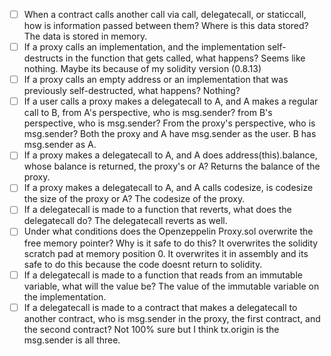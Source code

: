 - [ ]  When a contract calls another call via call, delegatecall, or staticcall, how is information passed between them? Where is this data stored? The data is stored in memory.
- [ ]  If a proxy calls an implementation, and the implementation self-destructs in the function that gets called, what happens? Seems like nothing. Maybe its because of my solidity version (0.8.13)
- [ ]  If a proxy calls an empty address or an implementation that was previously self-destructed, what happens? Nothing?
- [ ]  If a user calls a proxy makes a delegatecall to A, and A makes a regular call to B, from A's perspective, who is msg.sender? from B's perspective, who is msg.sender? From the proxy's perspective, who is msg.sender? Both the proxy and A have msg.sender as the user. B has msg.sender as A.
- [ ]  If a proxy makes a delegatecall to A, and A does address(this).balance, whose balance is returned, the proxy's or A? Returns the balance of the proxy.
- [ ]  If a proxy makes a delegatecall to A, and A calls codesize, is codesize the size of the proxy or A? The codesize of the proxy.
- [ ]  If a delegatecall is made to a function that reverts, what does the delegatecall do? The delegatecall reverts as well.
- [ ]  Under what conditions does the Openzeppelin Proxy.sol overwrite the free memory pointer? Why is it safe to do this? It overwrites the solidity scratch pad at memory position 0. It overwrites it in assembly and its safe to do this because the code doesnt return to solidity.
- [ ]  If a delegatecall is made to a function that reads from an immutable variable, what will the value be? The value of the immutable variable on the implementation.
- [ ]  If a delegatecall is made to a contract that makes a delegatecall to another contract, who is msg.sender in the proxy, the first contract, and the second contract? Not 100% sure but I think tx.origin is the msg.sender is all three.